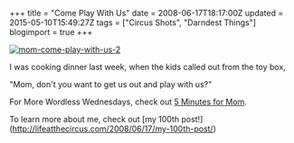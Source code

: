 +++
title = "Come Play With Us"
date = 2008-06-17T18:17:00Z
updated = 2015-05-10T15:49:27Z
tags = ["Circus Shots", "Darndest Things"]
blogimport = true 
+++

[![mom-come-play-with-us-2](https://latc.s3.amazonaws.com/wp-content/uploads/2008/06/mom-come-play-with-us-2.jpg "mom-come-play-with-us-2")](https://latc.s3.amazonaws.com/wp-content/uploads/2008/06/mom-come-play-with-us-2.jpg)

I was cooking dinner last week, when the kids called out from the toy box,

"Mom, don't you want to get us out and play with us?"

For More Wordless Wednesdays, check out [5 Minutes for Mom](http://5MinutesForMom.com).

To learn more about me, check out [my 100th post!] (http://lifeatthecircus.com/2008/06/17/my-100th-post/)
  

